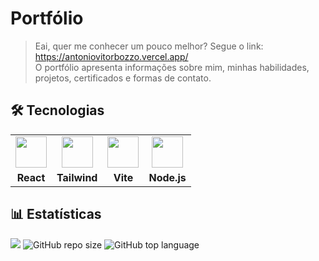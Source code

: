 # Portfólio

> Eai, quer me conhecer um pouco melhor? Segue o link: https://antoniovitorbozzo.vercel.app/  
> O portfólio apresenta informações sobre mim, minhas habilidades, projetos, certificados e formas de contato.

## 🛠 Tecnologias

<div align="center">

| | | | |
|:---:|:---:|:---:|:---:|
| <img src="https://cdn.jsdelivr.net/gh/devicons/devicon@latest/icons/react/react-original.svg" width="50"/> | <img src="https://cdn.jsdelivr.net/gh/devicons/devicon@latest/icons/tailwindcss/tailwindcss-original.svg" width="50"/> | <img src="https://cdn.jsdelivr.net/gh/devicons/devicon@latest/icons/vitejs/vitejs-original.svg" width="50"/> | <img src="https://cdn.jsdelivr.net/gh/devicons/devicon@latest/icons/nodejs/nodejs-original.svg" width="50"/> |
| **React** | **Tailwind** | **Vite** | **Node.js** |

</div>

## 📊 Estatísticas

![](https://visitor-badge.laobi.icu/badge?page_id=antonioVitor04.portfolio)
![GitHub repo size](https://img.shields.io/github/repo-size/antonioVitor04/portfolio)
![GitHub top language](https://img.shields.io/github/languages/top/antonioVitor04/portfolio)
